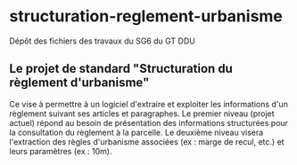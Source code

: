 # structuration-reglement-urbanisme
Dépôt des fichiers des  travaux du SG6 du GT DDU

## **Le projet de standard "Structuration du règlement d'urbanisme"**
Ce vise à permettre à un logiciel d'extraire et exploiter les informations d'un règlement suivant ses articles et paragraphes. Le premier niveau (projet actuel) répond au besoin de présentation des informations structurées pour la consultation du règlement à la parcelle. Le deuxième niveau visera l'extraction des règles d'urbanisme associées (ex : marge de recul, etc.) et leurs paramètres (ex : 10m).
